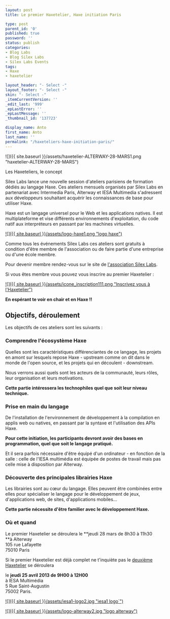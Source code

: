 ```yaml
---
layout: post
title: Le premier Haxetelier, Haxe initiation Paris

type: post
parent_id: '0'
published: true
password: ''
status: publish
categories:
- Blog Labs
- Blog Silex Labs
- Silex Labs Events
tags:
- Haxe
- haxetelier

layout_header: "- Select -"
layout_footer: "- Select -"
skin: "- Select -"
_itemCurrentVersion: ''
_edit_last: '999'
_epLastError: ''
_epLastMessage: ''
_thumbnail_id: '137723'

display_name: Anto
first_name: Anto
last_name: ''
permalink: "/haxeteliers-haxe-initiation-paris/"
---
```




![]({{ site.baseurl }}/assets/haxetelier-ALTERWAY-28-MARS1.png "haxetelier-ALTERWAY-28-MARS")

Les Haxeteliers, le concept

Silex Labs lance une nouvelle session d'ateliers parisiens de formation dédiés au langage Haxe. Ces ateliers mensuels organisés par Silex Labs en partenariat avec Intermedia Paris, Alterway et IESA Multimedia s'adressent aux développeurs souhaitant acquérir les connaissances de base pour utiliser Haxe.

Haxe est un langage universel pour le Web et les applications natives. Il est multiplateforme et vise différents environnements d'exploitation, du code natif aux interpréteurs en passant par les machines virtuelles.

[![]({{ site.baseurl }}/assets/logo-haxe1.png "logo haxe")](http://haxe.org/ "Haxe")

Comme tous les événements Silex Labs ces ateliers sont gratuits à condition d'être membre de l'association ou de faire partie d'une entreprise ou d'une école membre.

Pour devenir membre rendez-vous sur le site de [l'association Silex Labs](https://www.silexlabs.org/silexlabs/#join-silex-labs "Silex Labs").

Si vous êtes membre vous pouvez vous inscrire au premier Haxetelier :

[![]({{ site.baseurl }}/assets/icone_inscription111.png "Inscrivez vous à l'Haxetelier")](http://haxtelier.eventbrite.fr "Haxetelier eventbrite")

**En espérant te voir en chair et en Haxe !!**

Objectifs, déroulement
----------------------

Les objectifs de ces ateliers sont les suivants
: 
### Comprendre l'écosystème Haxe

Quelles sont les caractéristiques différenciantes de ce langage, les projets en amont sur lesquels repose Haxe - upstream comme on dit dans le monde de l'open source, et les projets qui en découlent - downstream.

Nous verrons aussi quels sont les acteurs de la communauté, leurs rôles, leur organisation et leurs motivations.

**Cette partie intéressera les technophiles quel que soit leur niveau technique.**

### Prise en main du langage

De l'installation de l'environnement de développement à la compilation en applis web ou natives, en passant par la syntaxe et l'utilisation des APIs Haxe.

**Pour cette initiation, les participants devront avoir des bases en programmation, quel que soit le langage pratiqué.**

Et il sera parfois nécessaire d'être équipé d'un ordinateur - en fonction de la salle
: celle de l'IESA multimédia est équipée de postes de travail mais pas celle mise à disposition par Alterway.

### Découverte des principales librairies Haxe

Les librairies sont au cœur du langage. Elles peuvent être combinées entre elles pour spécialiser le langage pour le développement de jeux, d'applications web, de sites, d'applications mobiles...

**Cette partie nécessite d'être familier avec le développement Haxe.**

### Où et quand

Le premier Haxetelier se déroulera le **jeudi 28 mars de 8h30 à 11h30  
**à Alterway  
105 rue Lafayette  
75010 Paris

Si le premier Haxetelier est déjà complet ne t'inquiète pas le [deuxième Haxetelier](https://www.silexlabs.org/?p=137734 "Haxetelier #2") se déroulera

le **jeudi 25 avril 2013 de 9H00 à 12H00**  
à IESA Multimédia  
5 Rue Saint-Augustin  
75002 Paris.



[![]({{ site.baseurl }}/assets/iesa1-logo2.jpg "iesa1 logo`")](http://www.iesamultimedia.fr/ "IESA Multimédia")

[![]({{ site.baseurl }}/assets/logo-alterway2.jpg "logo alterway")](http://www.alterway.fr/ "Alterway")